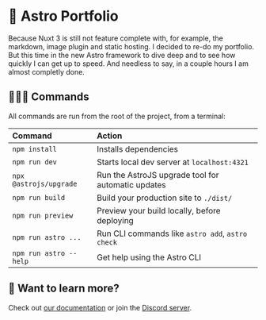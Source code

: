 # 🚀 Astro Portfolio

Because Nuxt 3 is still not feature complete with, for example, the markdown, image plugin and static hosting. I decided to re-do my portfolio. But this time in the new Astro framework to dive deep and to see how quickly I can get up to speed. And needless to say, in a couple hours I am almost completly done.

## 👨🏻‍💻 Commands

All commands are run from the root of the project, from a terminal:

| Command                | Action                                             |
| :--------------------- | :------------------------------------------------- |
| `npm install`          | Installs dependencies                              |
| `npm run dev`          | Starts local dev server at `localhost:4321`        |
| `npx @astrojs/upgrade` | Run the AstroJS upgrade tool for automatic updates |
| `npm run build`        | Build your production site to `./dist/`            |
| `npm run preview`      | Preview your build locally, before deploying       |
| `npm run astro ...`    | Run CLI commands like `astro add`, `astro check`   |
| `npm run astro --help` | Get help using the Astro CLI                       |

## 👀 Want to learn more?

Check out [our documentation](https://docs.astro.build) or join the [Discord server](https://astro.build/chat).
